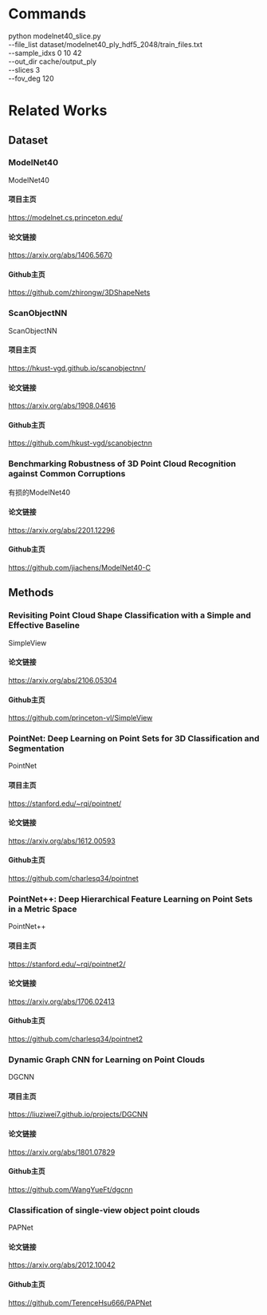 # Commands

python modelnet40_slice.py \
--file_list dataset/modelnet40_ply_hdf5_2048/train_files.txt \
--sample_idxs 0 10 42 \
--out_dir cache/output_ply \
--slices 3 \
--fov_deg 120

# Related Works

## Dataset

### ModelNet40
ModelNet40

#### 项目主页
https://modelnet.cs.princeton.edu/

#### 论文链接
https://arxiv.org/abs/1406.5670

#### Github主页
https://github.com/zhirongw/3DShapeNets

### ScanObjectNN
ScanObjectNN

#### 项目主页
https://hkust-vgd.github.io/scanobjectnn/

#### 论文链接
https://arxiv.org/abs/1908.04616

#### Github主页
https://github.com/hkust-vgd/scanobjectnn

### Benchmarking Robustness of 3D Point Cloud Recognition against Common Corruptions
有损的ModelNet40

#### 论文链接
https://arxiv.org/abs/2201.12296

#### Github主页
https://github.com/jiachens/ModelNet40-C

## Methods

### Revisiting Point Cloud Shape Classification with a Simple and Effective Baseline
SimpleView

#### 论文链接
https://arxiv.org/abs/2106.05304

#### Github主页
https://github.com/princeton-vl/SimpleView

### PointNet: Deep Learning on Point Sets for 3D Classification and Segmentation
PointNet

#### 项目主页
https://stanford.edu/~rqi/pointnet/

#### 论文链接
https://arxiv.org/abs/1612.00593

#### Github主页
https://github.com/charlesq34/pointnet

### PointNet++: Deep Hierarchical Feature Learning on Point Sets in a Metric Space
PointNet++

#### 项目主页
https://stanford.edu/~rqi/pointnet2/

#### 论文链接
https://arxiv.org/abs/1706.02413

#### Github主页
https://github.com/charlesq34/pointnet2

### Dynamic Graph CNN for Learning on Point Clouds
DGCNN

#### 项目主页
https://liuziwei7.github.io/projects/DGCNN

#### 论文链接
https://arxiv.org/abs/1801.07829

#### Github主页
https://github.com/WangYueFt/dgcnn

### Classification of single-view object point clouds
PAPNet

#### 论文链接
https://arxiv.org/abs/2012.10042

#### Github主页
https://github.com/TerenceHsu666/PAPNet